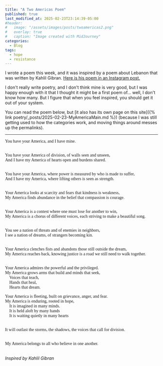 ```yaml
---
title: "A Two Americas Poem"
published: true
last_modified_at: 2025-02-23T23:14:39-05:00
#header:
#   image: "/assets/images/posts/twoamericas2.png"
#   overlay: true
#   caption: "Image created with MidJourney"
categories:
  - Blog
tags:
  - hope
  - resistance
---
```

I wrote a poem this week, and it was inspired by a poem about Lebanon that was written
by Kahlil Gibran. [Here is his poem in an Instagram post.](https://www.instagram.com/gibranslebanon/p/DBjqMjTMjji/https:/)

I don't really write poetry, and I don't think mine is very good, but I was happy enough with it that I thought it might be a first poem of... well, I don't know how many. But I figure that when you feel inspired, you should get it out of your system.

You can read the poem below, but [it also has its own page on this site]({% link poetry/_posts/2025-02-23-MyAmericaMain.md %})  (because I was still getting used to how the categories work, and moving things around messes up the permalinks).


---


<div style="font-family: 'Times New Roman', serif;">
You have your America, and I have mine.<br><br>

You have your America of division, of walls seen and unseen,<br>
And I have my America of hearts open and burdens shared.<br><br>

You have your America, where power is measured by who is made to suffer,<br>
And I have my America, where lifting others is seen as strength.<br><br>

Your America looks at scarcity and fears that kindness is weakness,<br>
My America finds abundance in the belief that compassion is courage.<br><br>

Your America is a contest where one must lose for another to win,<br>
My America is a chorus of different voices, each striving to make a beautiful song.<br><br>

You see a nation of threats and of enemies in neighbors,<br>
I see a nation of dreams, of strangers becoming kin.<br><br>

Your America clenches fists and abandons those still outside the dream,<br>
My America reaches back, knowing justice is a road we still need to walk together.<br><br>

Your America admires the powerful and the privileged.<br>
My America grows arms that build and minds that seek,<br>
&nbsp;&nbsp;&nbsp;&nbsp;Voices that teach,<br>
&nbsp;&nbsp;&nbsp;&nbsp;Hands that heal,<br>
&nbsp;&nbsp;&nbsp;&nbsp;Hearts that dream.<br>

Your America is fleeting, built on grievance, anger, and fear.<br>
My America is enduring, rooted in hope,<br>
&nbsp;&nbsp;&nbsp;&nbsp;It is imagined in many minds.<br>
&nbsp;&nbsp;&nbsp;&nbsp;It is held aloft by many hands<br>
&nbsp;&nbsp;&nbsp;&nbsp;It is waiting quietly in many hearts<br><br>

It will outlast the storms, the shadows, the voices that call for division.<br><br>

My America belongs to all who believe in one another.<br>

</div>

<br>*Inspired by Kahlil Gibran*
